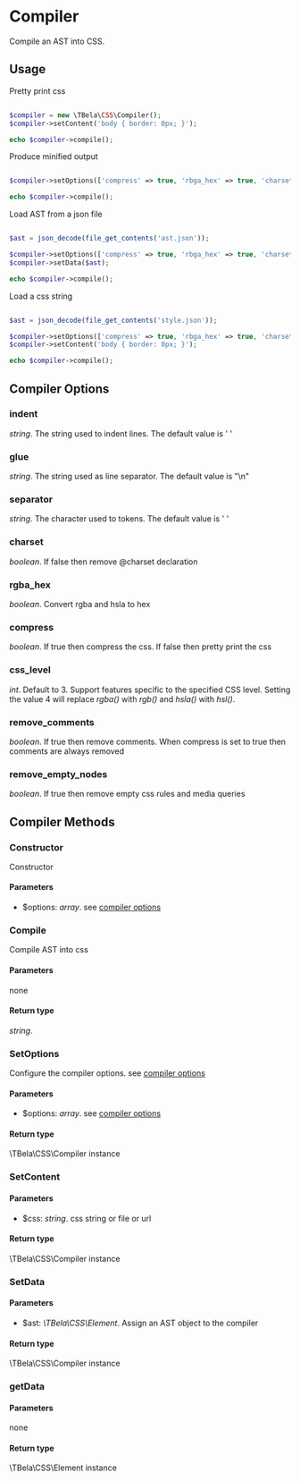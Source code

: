 # Compiler

Compile an AST into CSS.

## Usage

Pretty print css 

```php 

$compiler = new \TBela\CSS\Compiler();
$compiler->setContent('body { border: 0px; }');

echo $compiler->compile();
```

Produce minified output

```php 

$compiler->setOptions(['compress' => true, 'rbga_hex' => true, 'charset' => true]);

echo $compiler->compile();
```

Load AST from a json file

```php 

$ast = json_decode(file_get_contents('ast.json'));

$compiler->setOptions(['compress' => true, 'rbga_hex' => true, 'charset' => true]);
$compiler->setData($ast);

echo $compiler->compile();
```

Load a css string

```php 

$ast = json_decode(file_get_contents('style.json'));

$compiler->setOptions(['compress' => true, 'rbga_hex' => true, 'charset' => true]);
$compiler->setContent('body { border: 0px; }');

echo $compiler->compile();
```

## Compiler Options

### indent

_string_. The string used to indent lines. The default value is ' '

### glue

_string_. The string used as line separator. The default value is "\n"

### separator

_string_. The character used to tokens. The default value is ' '

### charset

_boolean_. If false then remove @charset declaration

### rgba_hex

_boolean_. Convert rgba and hsla to hex

### compress

_boolean_. If true then compress the css. If false then pretty print the css

### css_level

_int_.  Default to 3. Support features specific to the specified CSS level. Setting the value 4 will replace _rgba()_ with _rgb()_ and _hsla()_ with _hsl()_.

### remove_comments

_boolean_. If true then remove comments. When compress is set to true then comments are always removed

### remove_empty_nodes

_boolean_. If true then remove empty css rules and media queries

## Compiler Methods
 
### Constructor

Constructor

#### Parameters

- $options: _array_. see [compiler options](#compiler-options)
   
### Compile

Compile AST into css

#### Parameters

none

#### Return type

_string_.
  
### SetOptions

Configure the compiler options. see [compiler options](#compiler-options)

#### Parameters

- $options: _array_. see [compiler options](#compiler-options)
    
#### Return type

\TBela\CSS\Compiler instance
  
### SetContent

#### Parameters

- $css: _string_. css string or file or url
    
#### Return type

\TBela\CSS\Compiler instance
  
### SetData

#### Parameters

- $ast: _\TBela\CSS\Element_. Assign an AST object to the compiler
    
#### Return type

\TBela\CSS\Compiler instance
  
### getData

#### Parameters

none
    
#### Return type

\TBela\CSS\Element instance
  